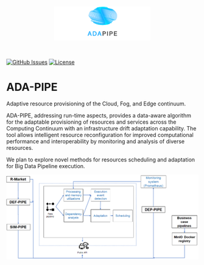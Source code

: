 <p align="center"><img width=50% src="https://raw.githubusercontent.com/DataCloud-project/ADA-PIPE/main/figure/ADAPIPE_Logo_TransparentBackground_White.png"></p>&nbsp;

[![GitHub Issues](https://img.shields.io/github/issues/DataCloud-project/ADA-PIPE.svg)](https://github.com/DataCloud-project/ADA-PIPE/issues)
[![License](https://img.shields.io/badge/license-Apache2.0-blue.svg)](https://opensource.org/licenses/Apache-2.0)

# ADA-PIPE

Adaptive resource provisioning of the Cloud, Fog, and Edge continuum. 

ADA-PIPE, addressing run-time aspects, provides a data-aware algorithm for the adaptable provisioning of resources and services across the Computing Continuum with an infrastructure drift adaptation capability. The tool allows intelligent resource reconfiguration for improved computational performance and interoperability by monitoring and analysis of diverse resources.

We plan to explore novel methods for resources scheduling and adaptation for Big Data Pipeline execution.

![alt text](https://raw.githubusercontent.com/DataCloud-project/ADA-PIPE/main/figure/arch-3.png)
